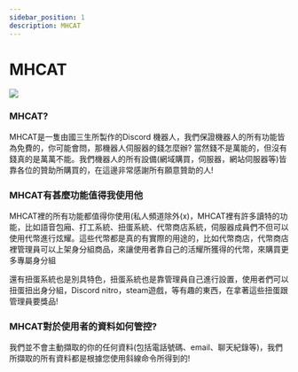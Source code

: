 ```yaml
---
sidebar_position: 1
description: MHCAT
---
```


# MHCAT

<head>
  <title>甚麼是MHCAT</title>
</head>


![](https://media.discordapp.net/attachments/991337796960784424/993456489710755920/MHCAT_Discord.png?width=1194&height=672)
### MHCAT?

MHCAT是一隻由國三生所製作的Discord 機器人，我們保證機器人的所有功能皆為免費的，你可能會問，那機器人伺服器的錢怎麼辦? 當然錢不是萬能的，但沒有錢真的是萬萬不能。我們機器人的所有設備(網域購買，伺服器，網站伺服器等)皆靠各位的贊助所購買的，在這邊非常感謝所有願意贊助的人!

### MHCAT有甚麼功能值得我使用他

MHCAT裡的所有功能都值得你使用(私人頻道除外(x)，MHCAT裡有許多讀特的功能，比如語音包廂、打工系統、扭蛋系統、代幣商店系統，伺服器成員們不但可以使用代幣進行炫耀。這些代幣都是真的有實際的用途的，比如代幣商店，代幣商店裡管理員可以上架身分組商品，來讓使用者靠自己的活耀所獲得的代幣，來購買更多專屬身分組

還有扭蛋系統也是別具特色，扭蛋系統也是靠管理員自己進行設置，使用者們可以扭蛋扭出身分組，Discord nitro，steam遊戲，等有趣的東西，在拿著這些扭蛋跟管理員要獎品!

### MHCAT對於使用者的資料如何管控?

我們並不會主動擷取的你的任何資料(包括電話號碼、email、聊天紀錄等)，我們所擷取的所有資料都是根據您使用斜線命令所得到的!
